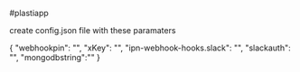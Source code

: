 #plastiapp

create config.json file with these paramaters

{
    "webhookpin": "",
    "xKey": "",
    "ipn-webhook-hooks.slack": "",
    "slackauth": "",
    "mongodbstring":""
}
